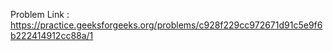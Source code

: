 Problem Link : https://practice.geeksforgeeks.org/problems/c928f229cc972671d91c5e9f6b222414912cc88a/1